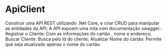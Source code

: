 # ApiClient
 Construir uma API REST utilizando .Net Core, e criar CRUD para manipular as entidades da API;
A API  expoem uma rota com documentação swagger.:
Registrar o Cliente: Com as informações do cartão , nome e endereço;
Buscar Cliente: Busca pelo Id do cliente;
Atualizar Nome do cartão: Permite que seja atualizado apenas o nome do cartão.


